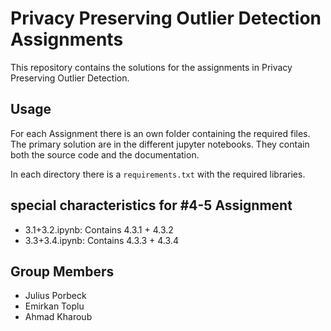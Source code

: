 # Privacy Preserving Outlier Detection Assignments
This repository contains the solutions for the assignments in Privacy Preserving Outlier Detection.


## Usage
For each Assignment there is an own folder containing the required files. 
The primary solution are in the different jupyter notebooks. They contain both the source code and the documentation. 

In each directory there is a `requirements.txt` with the required libraries.


## special characteristics for #4-5 Assignment
- 3.1+3.2.ipynb: Contains 4.3.1 + 4.3.2
- 3.3+3.4.ipynb: Contains 4.3.3 + 4.3.4



## Group Members
- Julius Porbeck
- Emirkan Toplu
- Ahmad Kharoub
